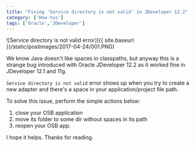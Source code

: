 ```yaml
---
title: "Fixing 'Service directory is not valid' in JDeveloper 12.2"
category: ['How-tos']
tags: ['Oracle','JDeveloper']
---
```


![Service directory is not valid error]({{ site.baseurl }}/static/postimages/2017-04-24/001.PNG)

We know Java doesn't like spaces in classpaths, but anyway this is a strange bug introduced with Oracle JDeveloper 12.2 as it worked fine in JDeveloper 12.1 and 11g.

`Service directory is not valid` error shows up when you try to create a new adapter and there's a space in your application/project file path.

To solve this issue, perform the simple actions below:

1. close your OSB application
2. move its folder to some dir without spaces in its path
3. reopen your OSB app.

I hope it helps. Thanks for reading.
